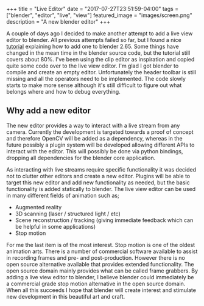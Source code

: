 +++
title = "Live Editor"
date = "2017-07-27T23:51:59-04:00"
tags = ["blender", "editor", "live", "view"]
featured_image = "images/screen.png"
description = "A new blender editor"
+++

A couple of days ago I decided to make another attempt to add a live view editor to blender. All previous attempts failed so far, but I found a nice [tutorial](https://wiki.blender.org/index.php/Dev:Source/UI/Tutorials/AddAnEditor) explaining how to add one to blender 2.65. Some things have changed in the mean time in the blender source code, but the tutorial still covers about 80%. I've been using the clip editor as inspiration and copied quite some code over to the live view editor. I'm glad I got blender to compile and create an empty editor. Unfortunately the header toolbar is still missing and all the operators need to be implemented. The code slowly starts to make more sense although it's still difficult to figure out what belongs where and how to debug everything.

## Why add a new editor
The new editor provides a way to interact with a live stream from any camera. Currently the development is targeted towards a proof of concept and therefore OpenCV will be added as a dependency, whereas in the future possibly a plugin system will be developed allowing different APIs to interact with the editor. This will possibly be done via python bindings, dropping all dependencies for the blender core application.

As interacting with live streams require specific functionality it was decided not to clutter other editors and create a new editor. Plugins will be able to target this new editor and add new functionality as needed, but the basic functionality is added statically to blender. The live view editor can be used in many different fields of animation such as;

* Augmented reality
* 3D scanning (laser / structured light / etc)
* Scene reconstruction / tracking (giving immediate feedback which can be helpful in some applications)
* Stop motion

For me the last item is of the most interest. Stop motion is one of the oldest animation arts. There is a number of commercial software available to assist in recording frames and pre- and post-production. However there is no open source alternative available that provides extended functionality. The open source domain mainly provides what can be called frame grabbers. By adding a live view editor to blender, I believe blender could immediately be a commercial grade stop motion alternative in the open source domain. When all this succeeds I hope that blender will create interest and stimulate new development in this beautiful art and craft.
